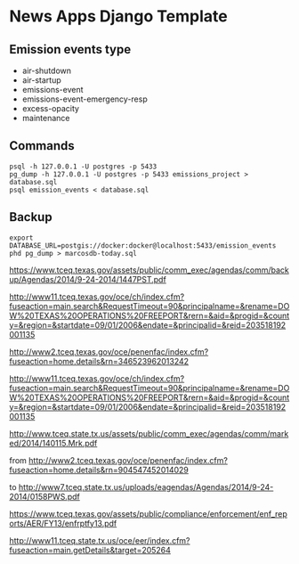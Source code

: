 # News Apps Django Template

## Emission events type

* air-shutdown
* air-startup
* emissions-event
* emissions-event-emergency-resp
* excess-opacity
* maintenance

## Commands

    psql -h 127.0.0.1 -U postgres -p 5433
    pg_dump -h 127.0.0.1 -U postgres -p 5433 emissions_project > database.sql
    psql emission_events < database.sql

## Backup

    export DATABASE_URL=postgis://docker:docker@localhost:5433/emission_events
    phd pg_dump > marcosdb-today.sql

https://www.tceq.texas.gov/assets/public/comm_exec/agendas/comm/backup/Agendas/2014/9-24-2014/1447PST.pdf

http://www11.tceq.texas.gov/oce/ch/index.cfm?fuseaction=main.search&RequestTimeout=90&principalname=&rename=DOW%20TEXAS%20OPERATIONS%20FREEPORT&rern=&aid=&progid=&county=&region=&startdate=09/01/2006&endate=&principalid=&reid=203518192001135

http://www2.tceq.texas.gov/oce/penenfac/index.cfm?fuseaction=home.details&rn=346523962013242

http://www11.tceq.texas.gov/oce/ch/index.cfm?fuseaction=main.search&RequestTimeout=90&principalname=&rename=DOW%20TEXAS%20OPERATIONS%20FREEPORT&rern=&aid=&progid=&county=&region=&startdate=09/01/2006&endate=&principalid=&reid=203518192001135

http://www.tceq.state.tx.us/assets/public/comm_exec/agendas/comm/marked/2014/140115.Mrk.pdf

from 
http://www2.tceq.texas.gov/oce/penenfac/index.cfm?fuseaction=home.details&rn=904547452014029

to 
http://www7.tceq.state.tx.us/uploads/eagendas/Agendas/2014/9-24-2014/0158PWS.pdf

https://www.tceq.texas.gov/assets/public/compliance/enforcement/enf_reports/AER/FY13/enfrptfy13.pdf

http://www11.tceq.state.tx.us/oce/eer/index.cfm?fuseaction=main.getDetails&target=205264
